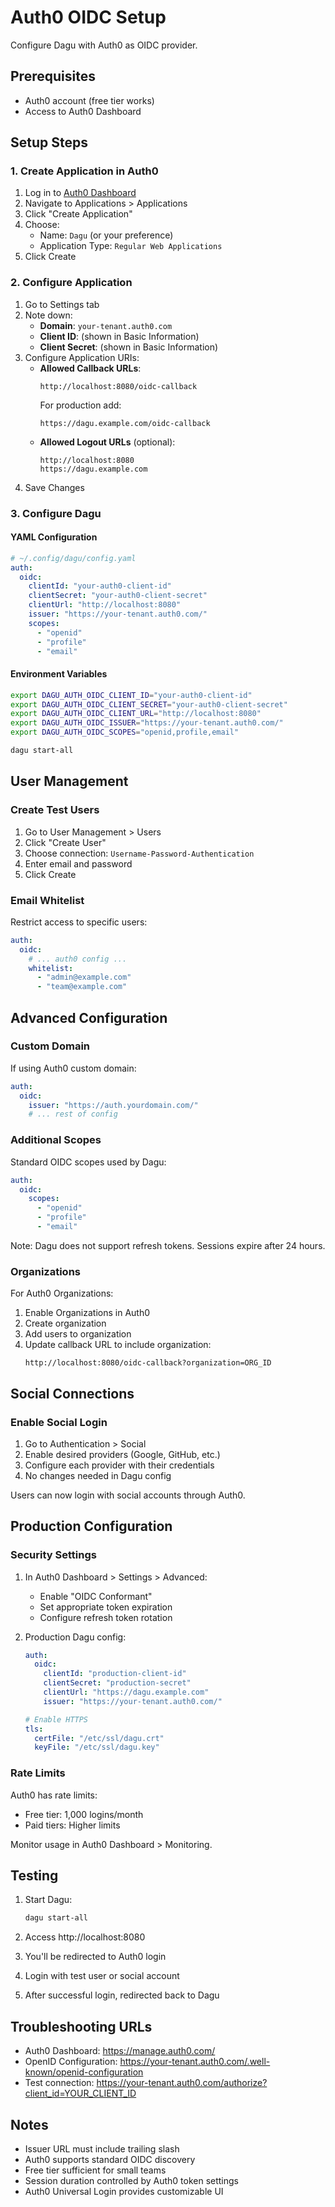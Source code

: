 # Auth0 OIDC Setup

Configure Dagu with Auth0 as OIDC provider.

## Prerequisites

- Auth0 account (free tier works)
- Access to Auth0 Dashboard

## Setup Steps

### 1. Create Application in Auth0

1. Log in to [Auth0 Dashboard](https://manage.auth0.com/)
2. Navigate to Applications > Applications
3. Click "Create Application"
4. Choose:
   - Name: `Dagu` (or your preference)
   - Application Type: `Regular Web Applications`
5. Click Create

### 2. Configure Application

1. Go to Settings tab
2. Note down:
   - **Domain**: `your-tenant.auth0.com`
   - **Client ID**: (shown in Basic Information)
   - **Client Secret**: (shown in Basic Information)
3. Configure Application URIs:
   - **Allowed Callback URLs**: 
     ```
     http://localhost:8080/oidc-callback
     ```
     For production add:
     ```
     https://dagu.example.com/oidc-callback
     ```
   - **Allowed Logout URLs** (optional):
     ```
     http://localhost:8080
     https://dagu.example.com
     ```
4. Save Changes

### 3. Configure Dagu

#### YAML Configuration

```yaml
# ~/.config/dagu/config.yaml
auth:
  oidc:
    clientId: "your-auth0-client-id"
    clientSecret: "your-auth0-client-secret"
    clientUrl: "http://localhost:8080"
    issuer: "https://your-tenant.auth0.com/"
    scopes:
      - "openid"
      - "profile"
      - "email"
```

#### Environment Variables

```bash
export DAGU_AUTH_OIDC_CLIENT_ID="your-auth0-client-id"
export DAGU_AUTH_OIDC_CLIENT_SECRET="your-auth0-client-secret"
export DAGU_AUTH_OIDC_CLIENT_URL="http://localhost:8080"
export DAGU_AUTH_OIDC_ISSUER="https://your-tenant.auth0.com/"
export DAGU_AUTH_OIDC_SCOPES="openid,profile,email"

dagu start-all
```

## User Management

### Create Test Users

1. Go to User Management > Users
2. Click "Create User"
3. Choose connection: `Username-Password-Authentication`
4. Enter email and password
5. Click Create

### Email Whitelist

Restrict access to specific users:

```yaml
auth:
  oidc:
    # ... auth0 config ...
    whitelist:
      - "admin@example.com"
      - "team@example.com"
```

## Advanced Configuration

### Custom Domain

If using Auth0 custom domain:

```yaml
auth:
  oidc:
    issuer: "https://auth.yourdomain.com/"
    # ... rest of config
```

### Additional Scopes

Standard OIDC scopes used by Dagu:

```yaml
auth:
  oidc:
    scopes:
      - "openid"
      - "profile"
      - "email"
```

Note: Dagu does not support refresh tokens. Sessions expire after 24 hours.

### Organizations

For Auth0 Organizations:

1. Enable Organizations in Auth0
2. Create organization
3. Add users to organization
4. Update callback URL to include organization:
   ```
   http://localhost:8080/oidc-callback?organization=ORG_ID
   ```

## Social Connections

### Enable Social Login

1. Go to Authentication > Social
2. Enable desired providers (Google, GitHub, etc.)
3. Configure each provider with their credentials
4. No changes needed in Dagu config

Users can now login with social accounts through Auth0.

## Production Configuration

### Security Settings

1. In Auth0 Dashboard > Settings > Advanced:
   - Enable "OIDC Conformant"
   - Set appropriate token expiration
   - Configure refresh token rotation

2. Production Dagu config:
   ```yaml
   auth:
     oidc:
       clientId: "production-client-id"
       clientSecret: "production-secret"
       clientUrl: "https://dagu.example.com"
       issuer: "https://your-tenant.auth0.com/"
   
   # Enable HTTPS
   tls:
     certFile: "/etc/ssl/dagu.crt"
     keyFile: "/etc/ssl/dagu.key"
   ```

### Rate Limits

Auth0 has rate limits:
- Free tier: 1,000 logins/month
- Paid tiers: Higher limits

Monitor usage in Auth0 Dashboard > Monitoring.

## Testing

1. Start Dagu:
   ```bash
   dagu start-all
   ```

2. Access http://localhost:8080

3. You'll be redirected to Auth0 login

4. Login with test user or social account

5. After successful login, redirected back to Dagu

## Troubleshooting URLs

- Auth0 Dashboard: https://manage.auth0.com/
- OpenID Configuration: https://your-tenant.auth0.com/.well-known/openid-configuration
- Test connection: https://your-tenant.auth0.com/authorize?client_id=YOUR_CLIENT_ID

## Notes

- Issuer URL must include trailing slash
- Auth0 supports standard OIDC discovery
- Free tier sufficient for small teams
- Session duration controlled by Auth0 token settings
- Auth0 Universal Login provides customizable UI